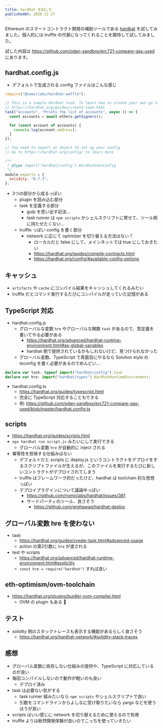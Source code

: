 ```yaml
---
title: hardhat を試した
publishedAt: 2020-12-27
---
```


Ethereum のスマートコントラクト開発の補助ツールである [hardbat](https://hardhat.org/) を試してみました。個人的には truffle の代替になってくれることを期待して試してみました。

試した内容は https://github.com/odan-sandbox/erc721-compare-gas-used にあります。


## hardhat.config.js

- デフォルトで生成される config ファイルはこんな感じ

```js
require("@nomiclabs/hardhat-waffle");

// This is a sample Hardhat task. To learn how to create your own go to
// https://hardhat.org/guides/create-task.html
task("accounts", "Prints the list of accounts", async () => {
  const accounts = await ethers.getSigners();

  for (const account of accounts) {
    console.log(account.address);
  }
});

// You need to export an object to set up your config
// Go to https://hardhat.org/config/ to learn more

/**
 * @type import('hardhat/config').HardhatUserConfig
 */
module.exports = {
  solidity: "0.7.3",
};
```

- 3つの部分から成るっぽい
  - plugin を読み込む部分
  - task を定義する部分
    - gulp を思い出す記法...
    - task runner は `npm scripts` かシェルスクリプトに寄せて、ツール側に持たせたくない...
  - truffle っぽい config を書く部分
    - network に応じて optimizer を切り替える方法はない？
      - ローカルだと false にして、メインネットでは true にしておきたい
      - https://hardhat.org/guides/compile-contracts.html
      - https://hardhat.org/config/#available-config-options

## キャッシュ
- `artifacts` や `cache` にコンパイル結果をキャッシュしてくれるみたい
- truffle だとコマンド実行するたびにコンパイルが走っていた記憶がある

## TypeScript 対応
- hardhat.config.js
  - グローバルな変数 `hre` やグローバルな関数 `task` があるので、型定義を書いてやる必要がある
    - https://hardhat.org/advanced/hardhat-runtime-environment.html#as-global-variables
    - hardhat 側で提供されているかもしれないけど、見つけられなかった
  - グローバル変数、TypeScript で真面目にやるなら Solution style の tsconfig を書く必要があるのでめんどい...

```ts
declare var task: typeof import("hardhat/config").task
declare var hre: import("hardhat/types").HardhatRuntimeEnvironment;
```

- hardhat.config.ts
  - https://hardhat.org/guides/typescript.html
  - 完全に TypeScript 対応することもできる
  - 例: https://github.com/odan-sandbox/erc721-compare-gas-used/blob/master/hardhat.config.ts
 
## scripts
- https://hardhat.org/guides/scripts.html
- `npx hardhat run script.js` みたいにして実行できる
  - グローバル変数 `hre` が自動的に inject される
- 冪等性を担保する仕組みはない
  - デフォルトだと scripts に deploy.js というコントラクトをデプロイをするスクリプトファイルが生えるが、このファイルを実行するたびに新しいコントラクトがデプロイされてしまう
  - truffle はフレームワーク的だったけど、hardhat は toolchain 的な思想っぽい
  - デプロイプラグインについて議論中っぽい
    - https://github.com/nomiclabs/hardhat/issues/381
    - サードパーティのツール、良さそう
      - https://github.com/wighawag/hardhat-deploy

## グローバル変数 hre を使わない
- task
  - https://hardhat.org/guides/create-task.html#advanced-usage
  - action の第2引数に `hre` が渡される
- test や scripts
  - https://hardhat.org/advanced/hardhat-runtime-environment.html#explicitly
  - `const hre = require("hardhat")` すれば良い

## eth-optimism/ovm-toolchain
- https://hardhat.org/plugins/buidler-ovm-compiler.html
  - OVM の plugin もある :eyes:

## テスト
- solidity 側のスタックトレースも表示する機能があるらしく良さそう
  - https://hardhat.org/hardhat-network/#solidity-stack-traces

## 感想
- グローバル変数に依存しない仕組みの提供や、TypeScript に対応しているのが良い
- 毎回コンパイルしないので動作が軽いのも良い
  - デプロイ済み
- task は必要ない気がする
  - task runner 組みたいなら `npm scripts` やシェルスクリプトで良い
  - 引数をコマンドラインからよしなに受け取りたいなら yargs などを使うほうが良い
- scripts はいい感じに network を切り替えるために使えるので有用
- truffle よりは断然開発体験が良いのでこっちを使っていきたい
